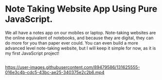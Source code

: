 # Note Taking Website App Using Pure JavaScript.

We all have a notes app on our mobiles or laptop. Note-taking websites are the online equivalent of notebooks, and because they are digital, they can do more for you than paper ever could. You can even build a more advanced level note-taking website, but I will keep it simple for now, as it is my first JavaScript project!

##
https://user-images.githubusercontent.com/89479586/131625555-016e3c4b-cdc5-43bc-ae25-340375e2c2b6.mp4
